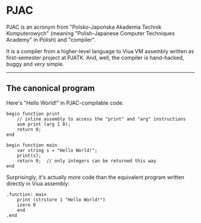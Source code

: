 # PJAC

PJAC is an acronym from "Polsko-Japońska Akademia Technik Komputerowych" (meaning
"Polish-Japanese Computer Techniques Academy" in Polish) and "compiler".

It is a compiler from a higher-level language to Viua VM assembly written as
first-semester project at PJATK.
And, well, the compiler is hand-hacked, buggy and *very* simple.

----

## The canonical program

Here's "Hello World!" in PJAC-compilable code.

```
begin function print
    // inline assembly to access the "print" and "arg" instructions
    asm print (arg 1 0);
    return 0;
end

begin function main
    var string s = "Hello World!";
    print(s);
    return 0;  // only integers can be returned this way
end
```

Surprisingly, it's actually *more* code than the equivalent program
written directly in Viua assembly:

```
.function: main
    print (strstore 1 "Hello World!")
    izero 0
    end
.end
```
